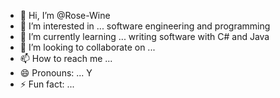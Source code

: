 - 👋 Hi, I’m @Rose-Wine
- 👀 I’m interested in ... software engineering and programming
- 🌱 I’m currently learning ... writing software with C# and Java
- 💞️ I’m looking to collaborate on ...
- 📫 How to reach me ...
- 😄 Pronouns: ... Y
- ⚡ Fun fact: ...

<!---
Rose-Wine/Rose-Wine is a ✨ special ✨ repository because its `README.md` (this file) appears on your GitHub profile.
You can click the Preview link to take a look at your changes.
--->
